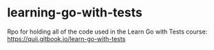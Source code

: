 # learning-go-with-tests
Rpo for holding all of the code used in the Learn Go with Tests course: https://quii.gitbook.io/learn-go-with-tests
